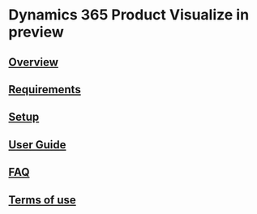 # Dynamics 365 Product Visualize in preview
## [Overview](index.md)
## [Requirements](requirements.md)
## [Setup](sign-up.md)
## [User Guide](user-guide.md)
## [FAQ](faq.md)
## [Terms of use](../legal/product-visualize-terms.md)
